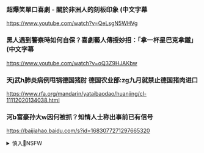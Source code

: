 ### 超爆笑單口喜劇 - 關於非洲人的刻板印象 (中文字幕
https://www.youtube.com/watch?v=QeLsgN5WHVg

### 黑人遇到警察時如何自保？喜劇藝人傳授妙招：「拿一杯星巴克拿鐵」(中文字幕
https://www.youtube.com/watch?v=oQ3Z9HJAKbw

### 天j武h肺炎病例甩锅德国猪肘 德国农业部:zg九月就禁止德国猪肉进口
https://www.rfa.org/mandarin/yataibaodao/huanjing/cl-11112020134038.html

### 河b富豪孙大w因何被抓？知情人士称出事前已有信号
https://baijiahao.baidu.com/s?id=1683077271297665320

<details><summary>慎入🔞NSFW</summary>

Not Safe For Work
![](https://upload.wikimedia.org/wikipedia/commons/thumb/d/d3/Biohazard_Symbol_Specification.png/210px-Biohazard_Symbol_Specification.png)

<details><summary><b>风险自理Use At Your Own Risk🈲</summary>

### 让h船精神”扎根青少年心中
http://www.jyb.cn/rmtzgjyb/201903/t20190303_214922.html

Nisego🔞
@Niseworks
`Emkv_VHWMAIT5MB (4096×3964)`<br>
![](https://pbs.twimg.com/media/Emkv_VHWMAIT5MB?format=jpg&name=orig)

### 德媒猜析zg迟迟不肯祝贺拜登关键4原因
https://www.rfi.fr/cn/zg/20201111-德媒猜析zg迟迟不肯祝贺拜登关键4原因

拜登在选战中怒斥zgg产d，甚至将zggj主xxjp称作“匪徒

由于z方x传机器企图带出“美国m主z度乱象环生”的风向，不表态亦可助长此番言论发酵。

### zg严控g人上境外社媒 发推转推点赞都可能遭“寻滋
https://www.voachinese.com/a/Chinese-authorities-punish-citizens-for-retweeting-or-reposting-on-foreign-social-media-20201110/5653617.html

### 世卫脸书屏蔽台湾留言 回应为防网络攻击
https://www.dw.com/zh/世卫脸书屏蔽台湾留言-回应为防网络攻击/a-55571503

### 德语媒体：谈人q 就断网
https://www.dw.com/zh/德语媒体谈人权-就断网/a-55567710

当他说到'现在来谈谈人q问题吧…' 网络连接突然中断。此后多次尝试重新连接都未能成功。

不了解zg安全机关运作方式的人，恐怕会认为这只是一次令人烦恼的网络故障，当时在场的大多数欧盟议员也都认为这只是无线网络不够稳定而已。"

文章作者写道，作为常驻bj的记者，他深知网络中断绝不是偶然事件。因为每逢敏感话题，记者的网络也都会准时发生"故障

xjp领d下的zg，已经不再花费力气去掩饰打y言lz由的行为了。

</details>
</details>
